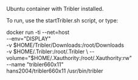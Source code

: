 Ubuntu container with Tribler installed.

To run, use the startTribler.sh script, or type:

docker run -ti  --net=host \
                --env="DISPLAY" \
                -v $HOME/Tribler/Downloads:/root/Downloads \
                -v $HOME/.Tribler:/root/.Tribler \
                --volume="$HOME/.Xauthority:/root/.Xauthority:rw" \
                --name "tribler660x11" \
                hans2004/tribler660x11 /usr/bin/tribler
